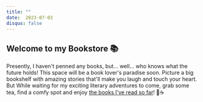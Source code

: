 ```yaml
---
title: ""
date:  2023-07-03
disqus: false
---
```


## Welcome to my Bookstore 📚

 Presently, I haven't penned any books, but... well... who knows what the future holds! This space will be a book lover's paradise soon. Picture a big bookshelf with amazing stories that'll make you laugh and touch your heart. But While waiting for my exciting literary adventures to come, grab some tea, find a comfy spot and enjoy [the books I've read so far](/reading/)! 🌟☕
